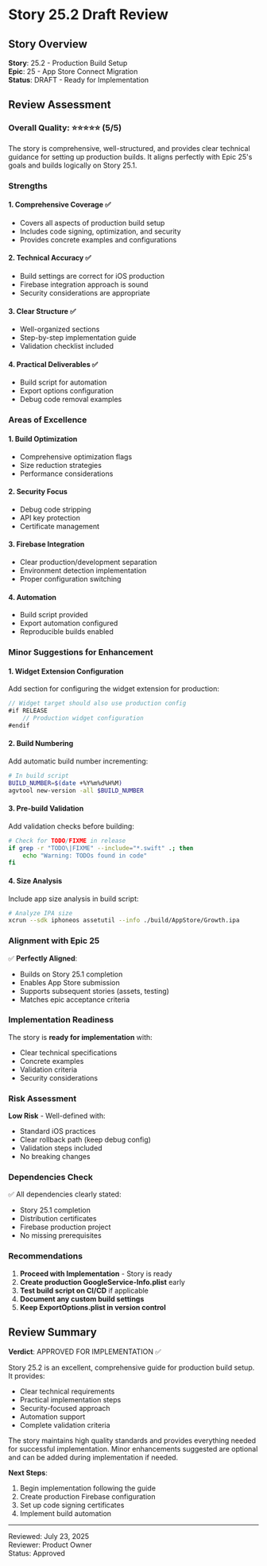 # Story 25.2 Draft Review

## Story Overview
**Story**: 25.2 - Production Build Setup  
**Epic**: 25 - App Store Connect Migration  
**Status**: DRAFT - Ready for Implementation

## Review Assessment

### Overall Quality: ⭐⭐⭐⭐⭐ (5/5)

The story is comprehensive, well-structured, and provides clear technical guidance for setting up production builds. It aligns perfectly with Epic 25's goals and builds logically on Story 25.1.

### Strengths

#### 1. **Comprehensive Coverage** ✅
- Covers all aspects of production build setup
- Includes code signing, optimization, and security
- Provides concrete examples and configurations

#### 2. **Technical Accuracy** ✅
- Build settings are correct for iOS production
- Firebase integration approach is sound
- Security considerations are appropriate

#### 3. **Clear Structure** ✅
- Well-organized sections
- Step-by-step implementation guide
- Validation checklist included

#### 4. **Practical Deliverables** ✅
- Build script for automation
- Export options configuration
- Debug code removal examples

### Areas of Excellence

#### 1. **Build Optimization**
- Comprehensive optimization flags
- Size reduction strategies
- Performance considerations

#### 2. **Security Focus**
- Debug code stripping
- API key protection
- Certificate management

#### 3. **Firebase Integration**
- Clear production/development separation
- Environment detection implementation
- Proper configuration switching

#### 4. **Automation**
- Build script provided
- Export automation configured
- Reproducible builds enabled

### Minor Suggestions for Enhancement

#### 1. **Widget Extension Configuration**
Add section for configuring the widget extension for production:
```swift
// Widget target should also use production config
#if RELEASE
    // Production widget configuration
#endif
```

#### 2. **Build Numbering**
Add automatic build number incrementing:
```bash
# In build script
BUILD_NUMBER=$(date +%Y%m%d%H%M)
agvtool new-version -all $BUILD_NUMBER
```

#### 3. **Pre-build Validation**
Add validation checks before building:
```bash
# Check for TODO/FIXME in release
if grep -r "TODO\|FIXME" --include="*.swift" .; then
    echo "Warning: TODOs found in code"
fi
```

#### 4. **Size Analysis**
Include app size analysis in build script:
```bash
# Analyze IPA size
xcrun --sdk iphoneos assetutil --info ./build/AppStore/Growth.ipa
```

### Alignment with Epic 25

✅ **Perfectly Aligned**:
- Builds on Story 25.1 completion
- Enables App Store submission
- Supports subsequent stories (assets, testing)
- Matches epic acceptance criteria

### Implementation Readiness

The story is **ready for implementation** with:
- Clear technical specifications
- Concrete examples
- Validation criteria
- Security considerations

### Risk Assessment

**Low Risk** - Well-defined with:
- Standard iOS practices
- Clear rollback path (keep debug config)
- Validation steps included
- No breaking changes

### Dependencies Check

✅ All dependencies clearly stated:
- Story 25.1 completion
- Distribution certificates
- Firebase production project
- No missing prerequisites

### Recommendations

1. **Proceed with Implementation** - Story is ready
2. **Create production GoogleService-Info.plist** early
3. **Test build script on CI/CD** if applicable
4. **Document any custom build settings**
5. **Keep ExportOptions.plist in version control**

## Review Summary

**Verdict**: APPROVED FOR IMPLEMENTATION ✅

Story 25.2 is an excellent, comprehensive guide for production build setup. It provides:
- Clear technical requirements
- Practical implementation steps
- Security-focused approach
- Automation support
- Complete validation criteria

The story maintains high quality standards and provides everything needed for successful implementation. Minor enhancements suggested are optional and can be added during implementation if needed.

**Next Steps**:
1. Begin implementation following the guide
2. Create production Firebase configuration
3. Set up code signing certificates
4. Implement build automation

---
Reviewed: July 23, 2025  
Reviewer: Product Owner  
Status: Approved